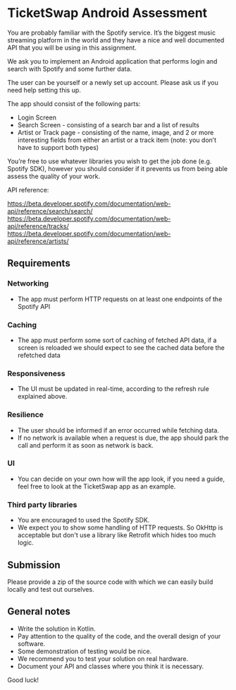 # TicketSwap Android Assessment
You are probably familiar with the Spotify service. It’s the biggest music streaming platform in the world and they have a nice and well documented API that you will be using in this assignment.

We ask you to implement an Android application that performs login and search with Spotify and some further data.

The user can be yourself or a newly set up account. Please ask us if you need help setting this up.

The app should consist of the following parts:

- Login Screen
- Search Screen - consisting of a search bar and a list of results
- Artist or Track page - consisting of the name, image, and 2 or more interesting fields from either an artist or a track item (note: you don’t have to support both types)

You’re free to use whatever libraries you wish to get the job done (e.g. Spotify SDK), however you should consider if it prevents us from being able assess the quality of your work.

API reference:

https://beta.developer.spotify.com/documentation/web-api/reference/search/search/
https://beta.developer.spotify.com/documentation/web-api/reference/tracks/
https://beta.developer.spotify.com/documentation/web-api/reference/artists/


## Requirements

### Networking
- The app must perform HTTP requests on at least one endpoints of the Spotify API

### Caching
- The app must perform some sort of caching of fetched API data, if a screen is reloaded we should expect to see the cached data before the refetched data

### Responsiveness
- The UI must be updated in real-time, according to the refresh rule explained above.

### Resilience
- The user should be informed if an error occurred while fetching data.
- If no network is available when a request is due, the app should park the call and perform it as soon as network is back.

### UI
- You can decide on your own how will the app look, if you need a guide, feel free to look at the TicketSwap app as an example.

### Third party libraries
- You are encouraged to used the Spotify SDK.
- We expect you to show some handling of HTTP requests. So OkHttp is acceptable but don't use a library like Retrofit which hides too much logic.

## Submission
Please provide a zip of the source code with which we can easily build locally and test out ourselves.

## General notes
- Write the solution in Kotlin.
- Pay attention to the quality of the code, and the overall design of your software.
- Some demonstration of testing would be nice.
- We recommend you to test your solution on real hardware.
- Document your API and classes where you think it is necessary.

Good luck!
